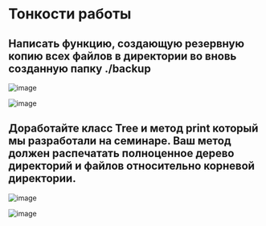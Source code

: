 # Тонкости работы

## Написать функцию, создающую резервную копию всех файлов в директории во вновь созданную папку ./backup

![image](https://github.com/Winniebob/HomeworkLesson5/assets/131287620/6cab7def-80db-4c3f-8835-9b0e35ae96db)

![image](https://github.com/Winniebob/HomeworkLesson5/assets/131287620/21dbdb73-ea29-4117-adb1-f4c58cbe7ce8)


## Доработайте класс Tree и метод print который мы разработали на семинаре. Ваш метод должен распечатать полноценное дерево директорий и файлов относительно корневой директории.

![image](https://github.com/Winniebob/HomeworkLesson5/assets/131287620/50a20ae8-9053-467a-a746-ff9185220712)

![image](https://github.com/Winniebob/HomeworkLesson5/assets/131287620/e7a8cb82-013c-4274-89c0-5404eb8bb4cc)
